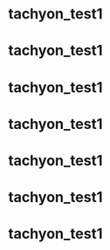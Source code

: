 # tachyon_test1
# tachyon_test1
# tachyon_test1
# tachyon_test1
# tachyon_test1
# tachyon_test1
# tachyon_test1

